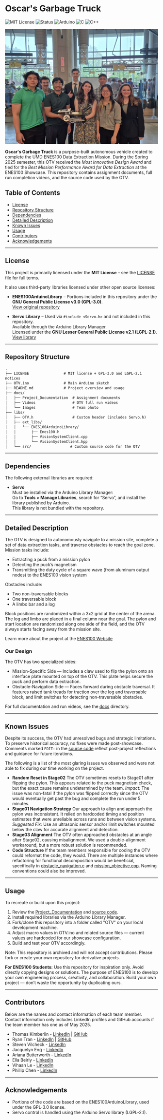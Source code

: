 # Oscar's Garbage Truck

![MIT License](https://img.shields.io/badge/license-MIT-green)
![Status](https://img.shields.io/badge/status-archived-lightgrey)
![Arduino](https://img.shields.io/badge/platform-Arduino-blue)
![C](https://img.shields.io/badge/language-C-blue)
![C++](https://img.shields.io/badge/language-C++-blue)

![Oscar's Garbage Truck](./docs/Images/TeamPhoto.jpg)

**Oscar's Garbage Truck** is a purpose-built autonomous vehicle created to complete the UMD ENES100 Data Extraction Mission. During the Spring 2025 semester, this OTV received the *Most Innovative Design Award* and tied for the *Best Mission Performance Award for Data Extraction* at the ENES100 Showcase. This repository contains assignment documents, full run completion videos, and the source code used by the OTV.

## Table of Contents

- [License](#license)
- [Repository Structure](#repository-structure)
- [Dependencies](#dependencies)
- [Detailed Description](#detailed-description)
- [Known Issues](#known-issues)
- [Usage](#usage)
- [Contributors](#contributors)
- [Acknowledgements](#acknowledgements)

---

## License

This project is primarily licensed under the **MIT License** – see the [LICENSE](LICENSE) file for full terms.

It also uses third-party libraries licensed under other open source licenses:

- **ENES100ArduinoLibrary** – Portions included in this repository under the **GNU General Public License v3.0 (GPL-3.0)**.  
  [View original repository](https://github.com/username/ENES100ArduinoLibrary)

- **Servo Library** – Used via `#include <Servo.h>` and not included in this repository.  
  Available through the Arduino Library Manager.  
  Licensed under the **GNU Lesser General Public License v2.1 (LGPL-2.1)**.  
  [View library](https://github.com/arduino-libraries/Servo)
  
---

## Repository Structure

```
.
├── LICENSE                # MIT license + GPL-3.0 and LGPL-2.1 notices
├── OTV.ino                # Main Arduino sketch
├── README.md              # Project overview and usage
├── docs/
│   ├── Project_Documentation  # Assignment documents
│   ├── Videos                 # OTV full run videos
│   └── Images                 # Team photo
├── libs/
│   ├── OTV.h                  # Custom header (includes Servo.h)
│   ├── ext_libs/
│   │   └── ENES100ArduinoLibrary/
│   │       ├── Enes100.h
│   │       ├── VisionSystemClient.cpp
│   │       └── VisionSystemClient.hpp
│   └── src/                  # Custom source code for the OTV
```

---

## Dependencies

The following external libraries are required:

- **Servo**  
  Must be installed via the Arduino Library Manager:  
  Go to **Tools > Manage Libraries**, search for “Servo”, and install the library published by Arduino.  
  This library is not bundled with the repository.

---

## Detailed Description

The OTV is designed to autonomously navigate to a mission site, complete a set of data extraction tasks, and traverse obstacles to reach the goal zone. Mission tasks include:

- Extracting a puck from a mission pylon
- Detecting the puck’s magnetism
- Transmitting the duty cycle of a square wave (from aluminum output nodes) to the ENES100 vision system

Obstacles include:

- Two non-traversable blocks
- One traversable block
- A limbo bar and a log

Block positions are randomized within a 3x2 grid at the center of the arena. The log and limbo are placed in a final column near the goal. The pylon and start location are randomized along one side of the field, and the OTV always starts facing away from the mission site.

Learn more about the project at the [ENES100 Website](https://enes100.umd.edu)

### Our Design

The OTV has two specialized sides:

- Mission-Specific Side — Includes a claw used to flip the pylon onto an interface plate mounted on top of the OTV. This plate helps secure the puck and perform data extraction.
- Obstacle-Navigation Side — Faces forward during obstacle traversal. It features raised tank treads for traction over the log and traversable block, and limit switches for detecting non-traversable obstacles.

For full documentation and run videos, see the [docs](./docs/) directory.

---

## Known Issues

Despite its success, the OTV had unresolved bugs and strategic limitations. To preserve historical accuracy, no fixes were made post-showcase. Comments marked `EDIT:` in the [source code](./libs/src/) reflect post-project reflections and guidance for future iterations.

The following is a list of the most glaring issues we observed and were not able to fix during our time working on the project.

- **Random Reset in Stage02**
    The OTV sometimes resets to Stage01 after flipping the pylon. This appears related to the puck magnetism check, but the exact cause remains undetermined by the team.
    *Impact:* The issue was non-fatal if the pylon was flipped correctly since the OTV would eventually get past the bug and complete the run under 5 minutes.
- **Stage01 Navigation Strategy**
    Our approach to align and approach the pylon was inconsistent. It relied on hardcoded timing and position estimates that were unreliable across runs and between vision systems.
    *Suggested Fix:* Use an ultrasonic sensor and/or limit switches mounted below the claw for accurate alignment and detection.
- **Stage03 Alignment**
    The OTV often approached obstacles at an angle after Stage02, causing misalignment. We used a double-alignment workaround, but a more robust solution is recommended.
- **Code Structure**
    If the team members responsible for coding the OTV could reformat the code, they would. There are multiple instances where refactoring for functional decomposition would be beneficial, specifically in [obstacle_navigation.c](./libs/src/obstacle_navigation.c) and [mission_objective.cpp](./libs/src/mission_objective.cpp). Naming conventions could also be improved.

---

## Usage

To recreate or build upon this project:

1. Review the [Project_Documentation](./docs/Project_Documentation/) and [source code](./libs/src/).
2. Install required libraries via the Arduino Library Manager.
3. Fork/clone this repository into a folder called "OTV" on your local development machine.
4. Adjust macro values in OTV.ino and related source files — current values are hardcoded for our showcase configuration.
5. Build and test your OTV accordingly.

Note: This repository is archived and will not accept contributions. Please fork or create your own repository for derivative projects.

**For ENES100 Students:**
Use this repository for inspiration only. Avoid directly copying designs or solutions. The purpose of ENES100 is to develop your own engineering process, creativity, and collaboration. Build your own project — don’t waste the opportunity by duplicating ours.

---

## Contributors

Below are the names and contact information of each team member. Contact information only includes LinkedIn profiles and GitHub accounts if the team member has one as of May 2025.

- Thomas Kimberlin - [LinkedIn](https://www.linkedin.com/in/thomas-kimberlin) | [GitHub](https://github.com/ThomasKimberlin)
- Ryan Tran - [LinkedIn](https://www.linkedin.com/in/rht0120/) | [GitHub](https://github.com/RyanfromBryan)
- Steven Vilcheck - [LinkedIn](https://www.linkedin.com/in/steven-vilcheck-602180320/)
- Jacquelyn Eng - [LinkedIn](https://www.linkedin.com/in/jacquelyn-eng-358281332/)
- Ariana Butterworth - [LinkedIn](https://www.linkedin.com/in/ariana-butterworth-a5a882335/)
- Ella Beirly - [LinkedIn](https://www.linkedin.com/in/ella-bierly-43b01a35a/)
- Vihaan Le - [LinkedIn](https://www.linkedin.com/in/vihaan-le-064623356/)
- Phillip Chen - [LinkedIn](https://www.linkedin.com/in/phillip-chen-4aa3aa32b/)

---

## Acknowledgements

- Portions of the code are based on the ENES100ArduinoLibrary, used under the GPL-3.0 license.
- Servo control is handled using the Arduino Servo library (LGPL-2.1).

